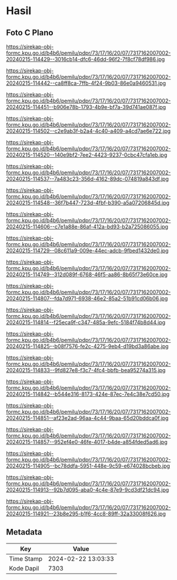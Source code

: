 # Hasil

## Foto C Plano

https://sirekap-obj-formc.kpu.go.id/b4b6/pemilu/pdpr/73/17/16/20/07/7317162007002-20240215-114429--3016cb14-dfc6-46dd-96f2-7f8cf78df986.jpg

https://sirekap-obj-formc.kpu.go.id/b4b6/pemilu/pdpr/73/17/16/20/07/7317162007002-20240215-114442--ca8ff8ca-7ffb-4f24-9b03-86e0a9460531.jpg

https://sirekap-obj-formc.kpu.go.id/b4b6/pemilu/pdpr/73/17/16/20/07/7317162007002-20240215-114451--b906e78b-1793-4b9e-bf7a-39d741ae087f.jpg

https://sirekap-obj-formc.kpu.go.id/b4b6/pemilu/pdpr/73/17/16/20/07/7317162007002-20240215-114502--c2e9ab3f-b2a4-4c40-a409-a4cd7ae6e722.jpg

https://sirekap-obj-formc.kpu.go.id/b4b6/pemilu/pdpr/73/17/16/20/07/7317162007002-20240215-114520--140e9bf2-7ee2-4423-9237-0cbc47cfa1eb.jpg

https://sirekap-obj-formc.kpu.go.id/b4b6/pemilu/pdpr/73/17/16/20/07/7317162007002-20240215-114537--7a483c23-356d-4162-89dc-074819a843df.jpg

https://sirekap-obj-formc.kpu.go.id/b4b6/pemilu/pdpr/73/17/16/20/07/7317162007002-20240215-114548--36f7b447-723d-4fbf-b390-a5a07206845d.jpg

https://sirekap-obj-formc.kpu.go.id/b4b6/pemilu/pdpr/73/17/16/20/07/7317162007002-20240215-114606--c7e1a88e-86af-412a-bd93-b2a725086055.jpg

https://sirekap-obj-formc.kpu.go.id/b4b6/pemilu/pdpr/73/17/16/20/07/7317162007002-20240215-114729--08c611a9-009e-44ec-adcb-9fbed1432de0.jpg

https://sirekap-obj-formc.kpu.go.id/b4b6/pemilu/pdpr/73/17/16/20/07/7317162007002-20240215-114749--312d089f-6768-46f5-aa86-8b65f73e60ce.jpg

https://sirekap-obj-formc.kpu.go.id/b4b6/pemilu/pdpr/73/17/16/20/07/7317162007002-20240215-114807--fda7d971-6938-46e2-85a2-51b91cd06b06.jpg

https://sirekap-obj-formc.kpu.go.id/b4b6/pemilu/pdpr/73/17/16/20/07/7317162007002-20240215-114814--f25eca9f-c347-485a-9efc-5184f74b8d44.jpg

https://sirekap-obj-formc.kpu.go.id/b4b6/pemilu/pdpr/73/17/16/20/07/7317162007002-20240215-114825--b08f7576-fe2c-4275-9eb4-d19bd3a86abe.jpg

https://sirekap-obj-formc.kpu.go.id/b4b6/pemilu/pdpr/73/17/16/20/07/7317162007002-20240215-114833--9fd827e8-f3c7-4fc4-bbfb-bea95274a315.jpg

https://sirekap-obj-formc.kpu.go.id/b4b6/pemilu/pdpr/73/17/16/20/07/7317162007002-20240215-114842--b544e316-8173-424e-87ec-7e4c38e7cd50.jpg

https://sirekap-obj-formc.kpu.go.id/b4b6/pemilu/pdpr/73/17/16/20/07/7317162007002-20240215-114851--af23e2ad-96aa-4c44-9baa-65d20bddca0f.jpg

https://sirekap-obj-formc.kpu.go.id/b4b6/pemilu/pdpr/73/17/16/20/07/7317162007002-20240215-114857--952ef4e0-46fe-4017-b4de-a854fded5ad6.jpg

https://sirekap-obj-formc.kpu.go.id/b4b6/pemilu/pdpr/73/17/16/20/07/7317162007002-20240215-114905--bc78ddfa-5951-448e-9c59-e674028bcbeb.jpg

https://sirekap-obj-formc.kpu.go.id/b4b6/pemilu/pdpr/73/17/16/20/07/7317162007002-20240215-114913--92b7d095-aba0-4c4e-87e9-9cd3df21dc94.jpg

https://sirekap-obj-formc.kpu.go.id/b4b6/pemilu/pdpr/73/17/16/20/07/7317162007002-20240215-114921--23b8e295-b1f6-4cc8-89ff-32a33008f626.jpg


## Metadata

| Key        | Value               |
| ---------- | ------------------- |
| Time Stamp | 2024-02-22 13:03:33 |
| Kode Dapil | 7303                |



